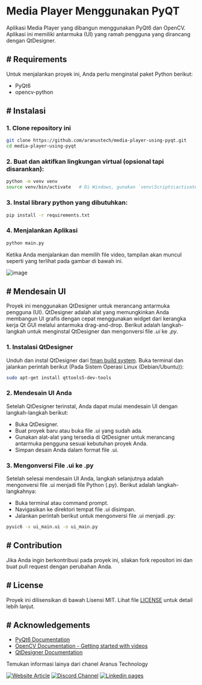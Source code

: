 # Media Player Menggunakan PyQT

Aplikasi Media Player yang dibangun menggunakan PyQt6 dan OpenCV. 
Aplikasi ini memiliki antarmuka (UI) yang ramah pengguna yang dirancang dengan QtDesigner.

## # Requirements

Untuk menjalankan proyek ini, Anda perlu menginstal paket Python berikut:

- PyQt6 
- opencv-python

## # Instalasi

### 1. Clone repository ini
```bash
git clone https://github.com/aranustech/media-player-using-pyqt.git
cd media-player-using-pyqt
```

### 2. Buat dan aktifkan lingkungan virtual (opsional tapi disarankan):
```bash
python -m venv venv
source venv/bin/activate   # Di Windows, gunakan `venv\Scripts\activate`
```

### 3. Instal library python yang dibutuhkan:
```bash
pip install -r requirements.txt
```

### 4. Menjalankan Aplikasi
```bash
python main.py
```
Ketika Anda menjalankan dan memilih file video, tampilan akan muncul seperti yang terlihat pada gambar di bawah ini.

![image](https://github.com/user-attachments/assets/225884d2-0db6-48a3-ac19-4f7a9e37d4b5)

## # Mendesain UI

Proyek ini menggunakan QtDesigner untuk merancang antarmuka pengguna (UI). QtDesigner adalah alat yang memungkinkan Anda membangun UI grafis dengan cepat menggunakan widget dari kerangka kerja Qt GUI melalui antarmuka drag-and-drop. Berikut adalah langkah-langkah untuk menginstal QtDesigner dan mengonversi file *.ui* ke *.py*.

### 1. Instalasi QtDesigner
Unduh dan instal QtDesigner dari [fman build system](https://build-system.fman.io/qt-designer-download). 
Buka terminal dan jalankan perintah berikut (Pada Sistem Operasi Linux (Debian/Ubuntu)):
```bash
sudo apt-get install qttools5-dev-tools
```

### 2. Mendesain UI Anda

Setelah QtDesigner terinstal, Anda dapat mulai mendesain UI dengan langkah-langkah berikut:
- Buka QtDesigner.
- Buat proyek baru atau buka file .ui yang sudah ada.
- Gunakan alat-alat yang tersedia di QtDesigner untuk merancang antarmuka pengguna sesuai kebutuhan proyek Anda.
- Simpan desain Anda dalam format file .ui.

### 3. Mengonversi File .ui ke .py

Setelah selesai mendesain UI Anda, langkah selanjutnya adalah mengonversi file .ui menjadi file Python (.py). Berikut adalah langkah-langkahnya:
- Buka terminal atau command prompt.
- Navigasikan ke direktori tempat file .ui disimpan.
- Jalankan perintah berikut untuk mengonversi file .ui menjadi .py:
```bash
pyuic6 -x ui_main.ui -o ui_main.py
```
 
## # Contribution
Jika Anda ingin berkontribusi pada proyek ini, silakan fork repositori ini dan buat pull request dengan perubahan Anda.

## # License
Proyek ini dilisensikan di bawah Lisensi MIT. Lihat file [LICENSE](LICENSE) untuk detail lebih lanjut.

## # Acknowledgements
- [PyQt6 Documentation](https://www.riverbankcomputing.com/static/Docs/PyQt6/)
- [OpenCV Documentation - Getting started with videos](https://docs.opencv.org/3.4/dd/d43/tutorial_py_video_display.html) 
- [QtDesigner Documentation](https://doc.qt.io/qt-6/qtdesigner-manual.html)

Temukan informasi lainya dari chanel Aranus Technology

[![Website Article](https://img.shields.io/badge/Website--blue)](https://aranustech.co.id/news)
[![Discord Channel](https://img.shields.io/badge/Discord-Channel-blue?logo=discord&logoColor=white)](https://discord.gg/qneXR8u9)
[![Linkedin pages](https://img.shields.io/badge/Likedin-page-blue)](https://www.linkedin.com/company/aranus-technology)
